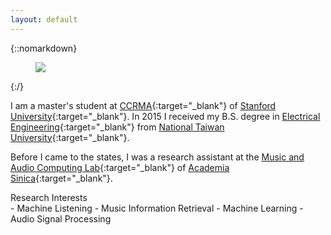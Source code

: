 ```yaml
---
layout: default
---
```


<div class="pretty-links">

{::nomarkdown} 
<figure class="site-profile">
    <img src="{{ site.baseurl }}/assets/img/Ting-Wei_Su.jpg">
</figure>
{:/}

I am a master's student at [CCRMA](https://ccrma.stanford.edu/){:target="_blank"} of [Stanford University](https://www.stanford.edu/){:target="_blank"}.
In 2015 I received my B.S. degree in [Electrical Engineering](https://web.ee.ntu.edu.tw/){:target="_blank"} from [National Taiwan University](http://www.ntu.edu.tw){:target="_blank"}. 

Before I came to the states, I was a research assistant at the [Music and Audio Computing Lab](http://mac.citi.sinica.edu.tw){:target="_blank"} of [Academia Sinica](https://www.sinica.edu.tw){:target="_blank"}.

<!-- #### This site is still under construction... -->


<div class="lead lead-about">Research Interests
</div>
- Machine Listening
- Music Information Retrieval
- Machine Learning
- Audio Signal Processing

<!-- Neve aethere orbe hic *virginis trunco* in spreto diuque latarumque, mea? Ultima
sulcum antris conlapsosque potiere curvat Phasias superas adpulit vertex est
Elei est fumificisque, puniceo? Et dulcis me Argo precibus: haec blanditiae
[candida](http://murmure.org/.html). -->

</div>